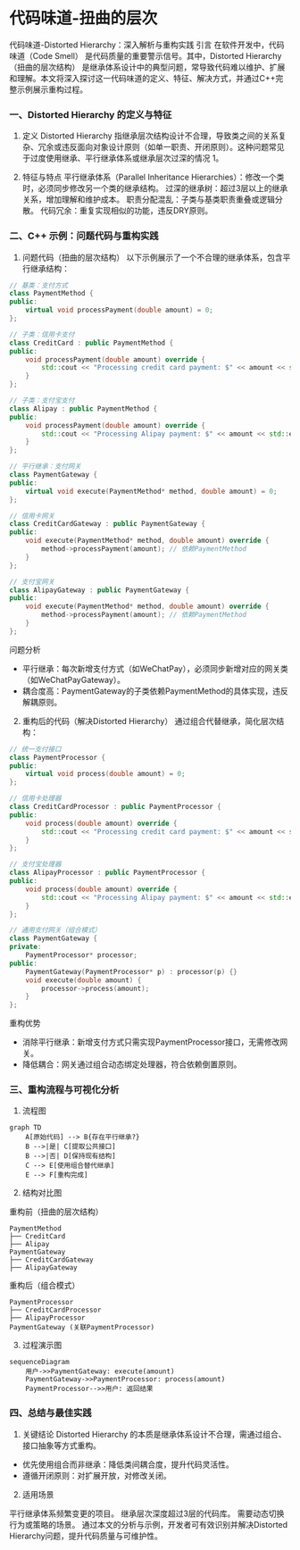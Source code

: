 
# 代码味道-扭曲的层次

代码味道-Distorted Hierarchy：深入解析与重构实践
引言
在软件开发中，代码味道（Code Smell） 是代码质量的重要警示信号。其中，Distorted Hierarchy（扭曲的层次结构） 是继承体系设计中的典型问题，常导致代码难以维护、扩展和理解。本文将深入探讨这一代码味道的定义、特征、解决方式，并通过C++完整示例展示重构过程。

### 一、Distorted Hierarchy 的定义与特征
1. 定义
Distorted Hierarchy 指继承层次结构设计不合理，导致类之间的关系复杂、冗余或违反面向对象设计原则（如单一职责、开闭原则）。这种问题常见于过度使用继承、平行继承体系或继承层次过深的情况 1。

2. 特征与特点
平行继承体系（Parallel Inheritance Hierarchies）：修改一个类时，必须同步修改另一个类的继承结构。
过深的继承树：超过3层以上的继承关系，增加理解和维护成本。
职责分配混乱：子类与基类职责重叠或逻辑分散。
代码冗余：重复实现相似的功能，违反DRY原则。

### 二、C++ 示例：问题代码与重构实践
1. 问题代码（扭曲的层次结构）
以下示例展示了一个不合理的继承体系，包含平行继承结构：
~~~cpp
// 基类：支付方式
class PaymentMethod {
public:
    virtual void processPayment(double amount) = 0;
};

// 子类：信用卡支付
class CreditCard : public PaymentMethod {
public:
    void processPayment(double amount) override {
        std::cout << "Processing credit card payment: $" << amount << std::endl;
    }
};

// 子类：支付宝支付
class Alipay : public PaymentMethod {
public:
    void processPayment(double amount) override {
        std::cout << "Processing Alipay payment: $" << amount << std::endl;
    }
};

// 平行继承：支付网关
class PaymentGateway {
public:
    virtual void execute(PaymentMethod* method, double amount) = 0;
};

// 信用卡网关
class CreditCardGateway : public PaymentGateway {
public:
    void execute(PaymentMethod* method, double amount) override {
        method->processPayment(amount); // 依赖PaymentMethod
    }
};

// 支付宝网关
class AlipayGateway : public PaymentGateway {
public:
    void execute(PaymentMethod* method, double amount) override {
        method->processPayment(amount); // 依赖PaymentMethod
    }
};
~~~

问题分析
* 平行继承：每次新增支付方式（如WeChatPay），必须同步新增对应的网关类（如WeChatPayGateway）。
* 耦合度高：PaymentGateway的子类依赖PaymentMethod的具体实现，违反解耦原则。

2. 重构后的代码（解决Distorted Hierarchy）
通过组合代替继承，简化层次结构：
~~~cpp
// 统一支付接口
class PaymentProcessor {
public:
    virtual void process(double amount) = 0;
};

// 信用卡处理器
class CreditCardProcessor : public PaymentProcessor {
public:
    void process(double amount) override {
        std::cout << "Processing credit card payment: $" << amount << std::endl;
    }
};

// 支付宝处理器
class AlipayProcessor : public PaymentProcessor {
public:
    void process(double amount) override {
        std::cout << "Processing Alipay payment: $" << amount << std::endl;
    }
};

// 通用支付网关（组合模式）
class PaymentGateway {
private:
    PaymentProcessor* processor;
public:
    PaymentGateway(PaymentProcessor* p) : processor(p) {}
    void execute(double amount) {
        processor->process(amount);
    }
};
~~~

重构优势
* 消除平行继承：新增支付方式只需实现PaymentProcessor接口，无需修改网关。
* 降低耦合：网关通过组合动态绑定处理器，符合依赖倒置原则。

### 三、重构流程与可视化分析
1. 流程图
~~~mermaid
graph TD
    A[原始代码] --> B{存在平行继承?}
    B -->|是| C[提取公共接口]
    B -->|否| D[保持现有结构]
    C --> E[使用组合替代继承]
    E --> F[重构完成]
~~~

2. 结构对比图

重构前（扭曲的层次结构）
~~~plaintext
PaymentMethod
├── CreditCard
├── Alipay
PaymentGateway
├── CreditCardGateway
├── AlipayGateway
~~~
重构后（组合模式）
~~~plaintext
PaymentProcessor
├── CreditCardProcessor
├── AlipayProcessor
PaymentGateway (关联PaymentProcessor)
~~~

3. 过程演示图
~~~mermaid
sequenceDiagram
    用户->>PaymentGateway: execute(amount)
    PaymentGateway->>PaymentProcessor: process(amount)
    PaymentProcessor-->>用户: 返回结果
~~~

### 四、总结与最佳实践

1. 关键结论
Distorted Hierarchy 的本质是继承体系设计不合理，需通过组合、接口抽象等方式重构。
* 优先使用组合而非继承：降低类间耦合度，提升代码灵活性。
* 遵循开闭原则：对扩展开放，对修改关闭。

2. 适用场景

平行继承体系频繁变更的项目。
继承层次深度超过3层的代码库。
需要动态切换行为或策略的场景。
通过本文的分析与示例，开发者可有效识别并解决Distorted Hierarchy问题，提升代码质量与可维护性。
